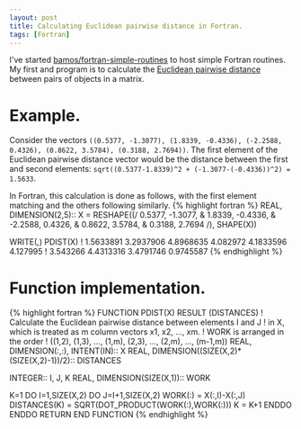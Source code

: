 ```yaml
---
layout: post
title: Calculating Euclidean pairwise distance in Fortran.
tags: [Fortran]
---
```



I've started
[bamos/fortran-simple-routines](https://github.com/bamos/fortran-simple-routines)
to host simple Fortran routines.
My first and program is to calculate the
[Euclidean pairwise distance](http://www.mathworks.com/help/stats/pdist.html)
between pairs of objects in a matrix.

# Example.
Consider the vectors `((0.5377, -1.3077), (1.8339, -0.4336),
(-2.2588, 0.4326), (0.8622, 3.5784), (0.3188, 2.7694))`.
The first element of the Euclidean pairwise distance vector
would be the distance between the first and second elements:
`sqrt((0.5377-1.8339)^2 + (-1.3077-(-0.4336))^2) = 1.5633`.

In Fortran, this calculation is done as follows,
with the first element matching and the others following similarly.
{% highlight fortran %}
REAL, DIMENSION(2,5):: X = RESHAPE((/  0.5377, -1.3077, &
                                       1.8339, -0.4336, &
                                      -2.2588,  0.4326, &
                                       0.8622,  3.5784, &
                                       0.3188,  2.7694 /), SHAPE(X))

WRITE(*,*) PDIST(X)
! 1.5633891 3.2937906 4.8968635 4.082972 4.1833596 4.127995
!     3.543266 4.4313316 3.4791746 0.9745587
{% endhighlight %}

# Function implementation.
{% highlight fortran %}
FUNCTION PDIST(X) RESULT (DISTANCES)
  ! Calculate the Euclidean pairwise distance between elements I and J
  ! in X, which is treated as m column vectors x1, x2, ..., xm.
  ! WORK is arranged in the order
  !   ((1,2), (1,3), ..., (1,m), (2,3), ..., (2,m), ..., (m-1,m))
  REAL, DIMENSION(:,:), INTENT(IN):: X
  REAL, DIMENSION((SIZE(X,2)*(SIZE(X,2)-1))/2):: DISTANCES

  INTEGER:: I, J, K
  REAL, DIMENSION(SIZE(X,1)):: WORK

  K=1
  DO I=1,SIZE(X,2)
    DO J=I+1,SIZE(X,2)
      WORK(:) = X(:,I)-X(:,J)
      DISTANCES(K) = SQRT(DOT_PRODUCT(WORK(:),WORK(:)))
      K = K+1
    ENDDO
  ENDDO
  RETURN
END FUNCTION
{% endhighlight %}
